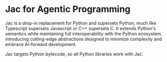 # Jac for Agentic Programming

Jac is a drop-in replacement for Python and supersets Python, much like Typescript supersets Javascript or C++ supersets C. It extends Python's semantics while maintaining full interoperability with the Python ecosystem, introducing cutting-edge abstractions designed to minimize complexity and embrace AI-forward development.

Jac targets Python bytecode, so all Python libraries work with Jac.

